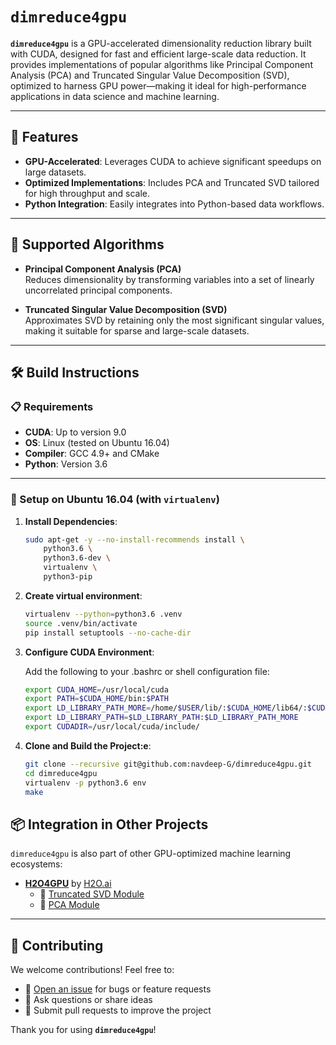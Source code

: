 # `dimreduce4gpu`

**`dimreduce4gpu`** is a GPU-accelerated dimensionality reduction library built with CUDA, designed for fast and efficient large-scale data reduction. It provides implementations of popular algorithms like Principal Component Analysis (PCA) and Truncated Singular Value Decomposition (SVD), optimized to harness GPU power—making it ideal for high-performance applications in data science and machine learning.

---

## 🚀 Features

- **GPU-Accelerated**: Leverages CUDA to achieve significant speedups on large datasets.
- **Optimized Implementations**: Includes PCA and Truncated SVD tailored for high throughput and scale.
- **Python Integration**: Easily integrates into Python-based data workflows.

---

## 📌 Supported Algorithms

- **Principal Component Analysis (PCA)**  
  Reduces dimensionality by transforming variables into a set of linearly uncorrelated principal components.

- **Truncated Singular Value Decomposition (SVD)**  
  Approximates SVD by retaining only the most significant singular values, making it suitable for sparse and large-scale datasets.

---

## 🛠 Build Instructions

### 📋 Requirements

- **CUDA**: Up to version 9.0  
- **OS**: Linux (tested on Ubuntu 16.04)  
- **Compiler**: GCC 4.9+ and CMake  
- **Python**: Version 3.6

---

### 🐧 Setup on Ubuntu 16.04 (with `virtualenv`)

1. **Install Dependencies**:
   ```bash
   sudo apt-get -y --no-install-recommends install \
       python3.6 \
       python3.6-dev \
       virtualenv \
       python3-pip
   ```

2. **Create virtual environment**:
    ```bash
    virtualenv --python=python3.6 .venv
    source .venv/bin/activate
    pip install setuptools --no-cache-dir
    ```

3. **Configure CUDA Environment**:

   Add the following to your .bashrc or shell configuration file:
    ```bash
    export CUDA_HOME=/usr/local/cuda
    export PATH=$CUDA_HOME/bin:$PATH
    export LD_LIBRARY_PATH_MORE=/home/$USER/lib/:$CUDA_HOME/lib64/:$CUDA_HOME/lib/:$CUDA_HOME/lib64:$CUDA_HOME/extras/CUPTI/lib64
    export LD_LIBRARY_PATH=$LD_LIBRARY_PATH:$LD_LIBRARY_PATH_MORE
    export CUDADIR=/usr/local/cuda/include/
    ```

5. **Clone and Build the Project:e**:
    ```bash
    git clone --recursive git@github.com:navdeep-G/dimreduce4gpu.git
    cd dimreduce4gpu
    virtualenv -p python3.6 env
    make
    ```

## 📦 Integration in Other Projects

`dimreduce4gpu` is also part of other GPU-optimized machine learning ecosystems:

- **[H2O4GPU](https://github.com/h2oai/h2o4gpu)** by [H2O.ai](https://www.h2o.ai/)
  - 🔹 [Truncated SVD Module](https://github.com/h2oai/h2o4gpu/tree/master/src/gpu/tsvd)
  - 🔹 [PCA Module](https://github.com/h2oai/h2o4gpu/tree/master/src/gpu/pca)

---

## 🤝 Contributing

We welcome contributions! Feel free to:

- 🐛 [Open an issue](https://github.com/navdeep-G/dimreduce4gpu/issues) for bugs or feature requests
- 💬 Ask questions or share ideas
- 🔧 Submit pull requests to improve the project

Thank you for using **`dimreduce4gpu`**!

